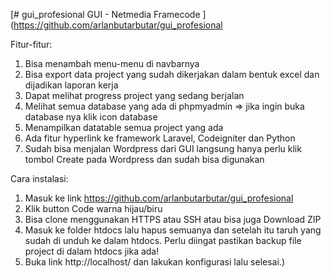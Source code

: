 [# gui_profesional
GUI - Netmedia Framecode
](https://github.com/arlanbutarbutar/gui_profesional

Fitur-fitur:
1. Bisa menambah menu-menu di navbarnya
2. Bisa export data project yang sudah dikerjakan dalam bentuk excel dan dijadikan laporan kerja
3. Dapat melihat progress project yang sedang berjalan
4. Melihat semua database yang ada di phpmyadmin
   => jika ingin buka database nya klik icon database
5. Menampilkan datatable semua project yang ada
6. Ada fitur hyperlink ke framework Laravel, Codeigniter dan Python
7. Sudah bisa menjalan Wordpress dari GUI langsung hanya perlu klik tombol Create pada Wordpress dan sudah bisa digunakan

Cara instalasi:
1. Masuk ke link https://github.com/arlanbutarbutar/gui_profesional
2. Klik button Code warna hijau/biru
3. Bisa clone menggunakan HTTPS atau SSH atau bisa juga Download ZIP
4. Masuk ke folder htdocs lalu hapus semuanya dan setelah itu taruh yang sudah di unduh ke dalam htdocs. Perlu diingat pastikan backup file project di dalam htdocs jika ada!
5. Buka link http://localhost/ dan lakukan konfigurasi lalu selesai.)
